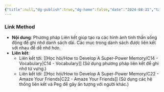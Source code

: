 ```yaml
---
{"title":null,"dg-publish":true,"dg-home":false,"date":"2024-08-31","tags":["#book","#memory","#How_to_Develop_A_Super_Power_Memory"],"Chương":"Chương5","permalink":"/hoc-hoi/how-to-develop-a-super-power-memory/link-method/","dgPassFrontmatter":true,"noteIcon":"","updated":"2025-01-14T22:28:11.443+07:00"}
---
```


### Link Method

- **Nội dung**: Phương pháp Liên kết giúp tạo ra các hình ảnh tinh thần sống động để ghi nhớ danh sách dài. Các mục trong danh sách được liên kết với nhau để dễ nhớ hơn.
- **Liên kết**:
    - Liên kết tới: [[Học hỏi/How to Develop A Super-Power Memory/C14 - Vocabulary\|C14 - Vocabulary]] (Sử dụng phương pháp liên kết để ghi nhớ từ vựng.)
    - Liên kết tới: [[Học hỏi/How to Develop A Super-Power Memory/C22 - Amaze Your Friends\|C22 - Amaze Your Friends]] (Sử dụng các hệ thống liên kết và Peg để gây ấn tượng với người khác.)